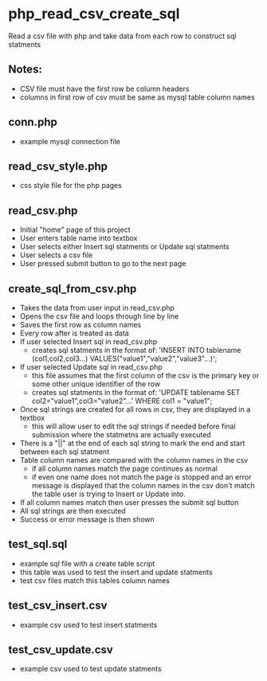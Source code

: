 # php_read_csv_create_sql
Read a csv file with php and take data from each row to construct sql statments

## Notes:
  * CSV file must have the first row be column headers
  * columns in first row of csv must be same as mysql table column names

## conn.php
  * example mysql connection file

## read_csv_style.php
  * css style file for the php pages

## read_csv.php
  * Initial "home" page of this project
  * User enters table name into textbox
  * User selects either Insert sql statments or Update sql statments
  * User selects a csv file
  * User pressed submit button to go to the next page

## create_sql_from_csv.php
  * Takes the data from user input in read_csv.php
  * Opens the csv file and loops through line by line
  * Saves the first row as column names
  * Every row after is treated as data
  * If user selected Insert sql in read_csv.php
    - creates sql statments in the format of: 'INSERT INTO tablename (col1,col2,col3...) VALUES("value1","value2","value3"...)';
  * If user selected Update sql in read_csv.php
    - this file assumes that the first column of the csv is the primary key or some other unique identifier of the row
    - creates sql statments in the format of: 'UPDATE tablename SET col2="value1",col3="value2"...' WHERE col1 = "value1";
  * Once sql strings are created for all rows in csv, they are displayed in a textbox
    - this will allow user to edit the sql strings if needed before final submission where the statmetns are actually executed
  * There is a "||" at the end of each sql string to mark the end and start between each sql statment
  * Table column names are compared with the column names in the csv
    - if all column names match the page continues as normal
    - if even one name does not match the page is stopped and an error message is displayed that the column names in the csv don't match the table user is trying to Insert or Update into.
  * If all column names match then user presses the submit sql button
  * All sql strings are then executed
  * Success or error message is then shown

## test_sql.sql
  * example sql file with a create table script
  * this table was used to test the insert and update statments
  * test csv files match this tables column names

## test_csv_insert.csv
  * example csv used to test insert statments

## test_csv_update.csv
  * example csv used to test update statments
